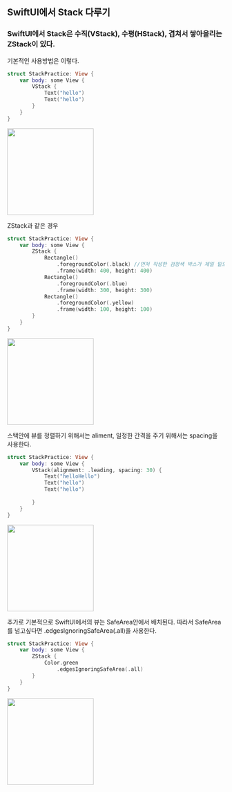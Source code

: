 
## SwiftUI에서 Stack 다루기

### SwiftUI에서 Stack은 수직(VStack), 수평(HStack), 겹쳐서 쌓아올리는 ZStack이 있다. 

기본적인 사용방법은 이렇다.
``` swift
struct StackPractice: View {
    var body: some View {
        VStack {
            Text("hello")
            Text("hello")
        }
    }
}
```
<img src ="https://user-images.githubusercontent.com/78063938/175805716-929c459d-2c77-4b55-9f4c-e82289f6c403.png" width = "200">

ZStack과 같은 경우 

``` swift 
struct StackPractice: View {
    var body: some View {
        ZStack {
            Rectangle()
                .foregroundColor(.black) //먼저 작성한 검정색 박스가 제일 밑으로 깔림
                .frame(width: 400, height: 400)
            Rectangle()
                .foregroundColor(.blue)
                .frame(width: 300, height: 300)
            Rectangle()
                .foregroundColor(.yellow)
                .frame(width: 100, height: 100)
        }
    }
}
```



<img src ="https://user-images.githubusercontent.com/78063938/175806130-5ff52b6f-6e8e-4d66-be0f-79133b95b51c.png" width = "200">

스택안에 뷰를 정렬하기 위해서는 aliment, 일정한 간격을 주기 위해서는 spacing을 사용한다.

``` swift
struct StackPractice: View {
    var body: some View {
        VStack(alignment: .leading, spacing: 30) {
            Text("helloHello")
            Text("hello")
            Text("hello")
            
        }
    }
}
```
<img src = "https://user-images.githubusercontent.com/78063938/175806395-70a8f729-28e7-4061-9b17-d62e7758667a.png" width = "200">

추가로
기본적으로 SwiftUI에서의 뷰는 SafeArea안에서 배치된다. 
따라서 SafeArea를 넘고싶다면 .edgesIgnoringSafeArea(.all)을 사용한다. 

``` swift 
struct StackPractice: View {
    var body: some View {
        ZStack {
            Color.green
                .edgesIgnoringSafeArea(.all)
        }
    }
}
```

<img src = "https://user-images.githubusercontent.com/78063938/175806593-7aba7b17-5ed2-464d-8d7f-6508aa91f207.png" width = "200">

